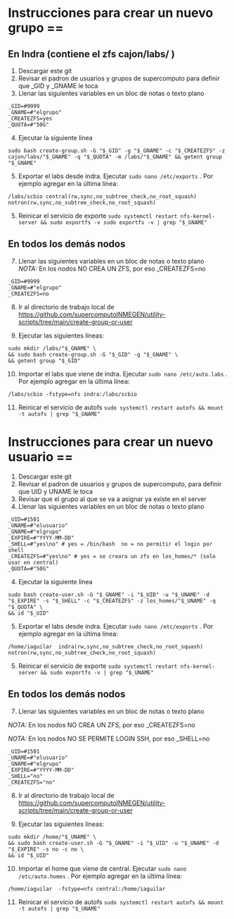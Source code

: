 # Instrucciones para crear un nuevo grupo ==  

## En Indra (contiene el zfs cajon/labs/ )

1. Descargar este git  
2. Revisar el padron de usuarios y grupos de supercomputo para definir que _GID y _GNAME le toca  
3. Llenar las siguientes variables en un bloc de notas o texto plano  

```
_GID=#9999
_GNAME=#"elgrupo"
_CREATEZFS=yes
_QUOTA=#"50G"
```

4. Ejecutar la siguiente línea

```
sudo bash create-group.sh -G "$_GID" -g "$_GNAME" -c "$_CREATEZFS" -z cajon/labs/"$_GNAME" -q "$_QUOTA" -m /labs/"$_GNAME" && getent group "$_GNAME"
```

5. Exportar el labs desde indra. Ejecutar `sudo nano /etc/exports` . Por ejemplo agregar en la última línea:    

```
/labs/scbio central(rw,sync,no_subtree_check,no_root_squash)    notron(rw,sync,no_subtree_check,no_root_squash)
```

5. Reinicar el servicio de exporte `sudo systemctl restart nfs-kernel-server && sudo exportfs -v sudo exportfs -v | grep "$_GNAME"`    

## En todos los demás nodos

7. Llenar las siguientes variables en un bloc de notas o texto plano  
*NOTA:* En los nodos NO CREA UN ZFS, por eso _CREATEZFS=no    

```
_GID=#9999
_GNAME=#"elgrupo"
_CREATEZFS=no
```

8. Ir al directorio de trabajo local de https://github.com/supercomputoINMEGEN/utility-scripts/tree/main/create-group-or-user    

9. Ejecutar las siguientes líneas:  

```
sudo mkdir /labs/"$_GNAME" \
&& sudo bash create-group.sh -G "$_GID" -g "$_GNAME" \
&& getent group "$_GID"
```

10. Importar el labs que viene de indra. Ejecutar `sudo nano /etc/auto.labs` . Por ejemplo agregar en la última línea:    

```
/labs/scbio -fstype=nfs indra:/labs/scbio
```

11. Reinicar el servicio de autofs `sudo systemctl restart autofs && mount -t autofs | grep "$_GNAME"`    

# Instrucciones para crear un nuevo usuario ==  

1. Descargar este git  
2. Revisar el padron de usuarios y grupos de supercomputo, para definir que UID y UNAME le toca  
2. Revisar que el grupo al que se va a asignar ya existe en el server   
3. Llenar las siguientes variables en un bloc de notas o texto plano  

```
_UID=#1501
_UNAME=#"elusuario"
_GNAME=#"elgrupo"
_EXPIRE=#"YYYY-MM-DD"
_SHELL=#"yes\no" # yes = /bin/bash  no = no permitir el login por shell
_CREATEZFS=#"yes\no" # yes = se creara un zfs en los_homes/* (solo usar en central)
_QUOTA=#"50G"
```

4. Ejecutar la siguiente línea

```
sudo bash create-user.sh -G "$_GNAME" -i "$_UID" -u "$_UNAME" -d "$_EXPIRE" -s "$_SHELL" -c "$_CREATEZFS" -z los_homes/"$_UNAME" -q "$_QUOTA" \
&& id "$_UID"
```

5. Exportar el labs desde indra. Ejecutar `sudo nano /etc/exports` . Por ejemplo agregar en la última línea:    

```
/home/iaguilar  indra(rw,sync,no_subtree_check,no_root_squash)  notron(rw,sync,no_subtree_check,no_root_squash)

```

5. Reinicar el servicio de exporte `sudo systemctl restart nfs-kernel-server && sudo exportfs -v | grep "$_UNAME"`    

## En todos los demás nodos

7. Llenar las siguientes variables en un bloc de notas o texto plano  

*NOTA:* En los nodos NO CREA UN ZFS, por eso _CREATEZFS=no    

*NOTA:* En los nodos NO SE PERMITE LOGIN SSH, por eso _SHELL=no    

```
_UID=#1501
_UNAME=#"elusuario"
_GNAME=#"elgrupo"
_EXPIRE=#"YYYY-MM-DD"
_SHELL="no"
_CREATEZFS="no"
```

8. Ir al directorio de trabajo local de https://github.com/supercomputoINMEGEN/utility-scripts/tree/main/create-group-or-user    

9. Ejecutar las siguientes líneas:  

```
sudo mkdir /home/"$_UNAME" \
&& sudo bash create-user.sh -G "$_GNAME" -i "$_UID" -u "$_UNAME" -d "$_EXPIRE" -s no -c no \
&& id "$_UID"
```

10. Importar el home que viene de central. Ejecutar `sudo nano /etc/auto.homes` . Por ejemplo agregar en la última línea:    

```
/home/iaguilar  -fstype=nfs central:/home/iaguilar
```

11. Reinicar el servicio de autofs `sudo systemctl restart autofs && mount -t autofs | grep "$_UNAME"`    
